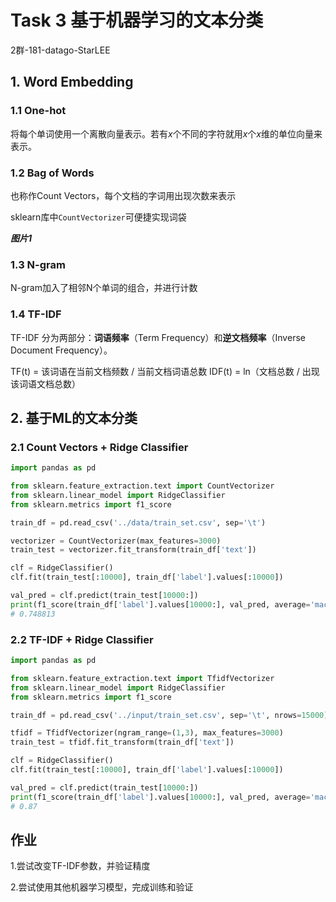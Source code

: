 # Task 3 基于机器学习的文本分类

2群-181-datago-StarLEE

## 1. Word Embedding

### 1.1 One-hot

将每个单词使用一个离散向量表示。若有*x*个不同的字符就用*x*个*x*维的单位向量来表示。

### 1.2 Bag of Words

也称作Count Vectors，每个文档的字词用出现次数来表示

sklearn库中`CountVectorizer`可便捷实现词袋

***图片1***

### 1.3 N-gram

N-gram加入了相邻N个单词的组合，并进行计数

### 1.4 TF-IDF

TF-IDF 分为两部分：**词语频率**（Term Frequency）和**逆文档频率**（Inverse Document Frequency）。

TF(t) = 该词语在当前文档频数 / 当前文档词语总数
IDF(t) = ln（文档总数 / 出现该词语文档总数）

## 2. 基于ML的文本分类

### 2.1 Count Vectors + Ridge Classifier

```python
import pandas as pd

from sklearn.feature_extraction.text import CountVectorizer
from sklearn.linear_model import RidgeClassifier
from sklearn.metrics import f1_score

train_df = pd.read_csv('../data/train_set.csv', sep='\t')

vectorizer = CountVectorizer(max_features=3000)
train_test = vectorizer.fit_transform(train_df['text'])

clf = RidgeClassifier()
clf.fit(train_test[:10000], train_df['label'].values[:10000])

val_pred = clf.predict(train_test[10000:])
print(f1_score(train_df['label'].values[10000:], val_pred, average='macro'))
# 0.748813
```

### 2.2 TF-IDF + Ridge Classifier

```python
import pandas as pd

from sklearn.feature_extraction.text import TfidfVectorizer
from sklearn.linear_model import RidgeClassifier
from sklearn.metrics import f1_score

train_df = pd.read_csv('../input/train_set.csv', sep='\t', nrows=15000)

tfidf = TfidfVectorizer(ngram_range=(1,3), max_features=3000)
train_test = tfidf.fit_transform(train_df['text'])

clf = RidgeClassifier()
clf.fit(train_test[:10000], train_df['label'].values[:10000])

val_pred = clf.predict(train_test[10000:])
print(f1_score(train_df['label'].values[10000:], val_pred, average='macro'))
# 0.87
```

## 作业

1.尝试改变TF-IDF参数，并验证精度









2.尝试使用其他机器学习模型，完成训练和验证